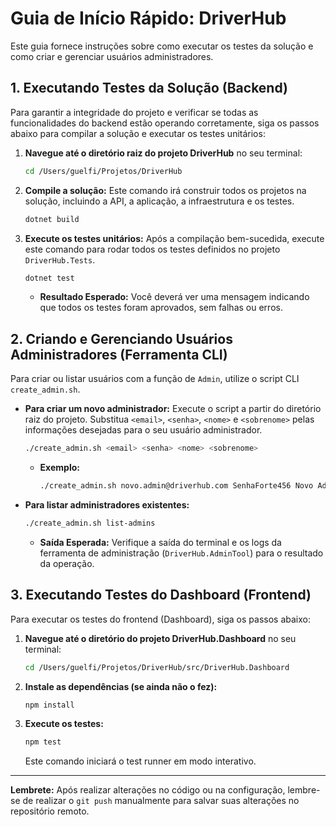 # Guia de Início Rápido: DriverHub

Este guia fornece instruções sobre como executar os testes da solução e como criar e gerenciar usuários administradores.

## 1. Executando Testes da Solução (Backend)

Para garantir a integridade do projeto e verificar se todas as funcionalidades do backend estão operando corretamente, siga os passos abaixo para compilar a solução e executar os testes unitários:

1.  **Navegue até o diretório raiz do projeto DriverHub** no seu terminal:
    ```bash
    cd /Users/guelfi/Projetos/DriverHub
    ```

2.  **Compile a solução:** Este comando irá construir todos os projetos na solução, incluindo a API, a aplicação, a infraestrutura e os testes.
    ```bash
    dotnet build
    ```

3.  **Execute os testes unitários:** Após a compilação bem-sucedida, execute este comando para rodar todos os testes definidos no projeto `DriverHub.Tests`.
    ```bash
    dotnet test
    ```

    *   **Resultado Esperado:** Você deverá ver uma mensagem indicando que todos os testes foram aprovados, sem falhas ou erros.

## 2. Criando e Gerenciando Usuários Administradores (Ferramenta CLI)

Para criar ou listar usuários com a função de `Admin`, utilize o script CLI `create_admin.sh`.

*   **Para criar um novo administrador:**
    Execute o script a partir do diretório raiz do projeto. Substitua `<email>`, `<senha>`, `<nome>` e `<sobrenome>` pelas informações desejadas para o seu usuário administrador.
    ```bash
    ./create_admin.sh <email> <senha> <nome> <sobrenome>
    ```
    *   **Exemplo:**
        ```bash
        ./create_admin.sh novo.admin@driverhub.com SenhaForte456 Novo Admin
        ```

*   **Para listar administradores existentes:**
    ```bash
    ./create_admin.sh list-admins
    ```

    *   **Saída Esperada:** Verifique a saída do terminal e os logs da ferramenta de administração (`DriverHub.AdminTool`) para o resultado da operação.

## 3. Executando Testes do Dashboard (Frontend)

Para executar os testes do frontend (Dashboard), siga os passos abaixo:

1.  **Navegue até o diretório do projeto DriverHub.Dashboard** no seu terminal:
    ```bash
    cd /Users/guelfi/Projetos/DriverHub/src/DriverHub.Dashboard
    ```

2.  **Instale as dependências (se ainda não o fez):**
    ```bash
    npm install
    ```

3.  **Execute os testes:**
    ```bash
    npm test
    ```
    Este comando iniciará o test runner em modo interativo.

---      

**Lembrete:** Após realizar alterações no código ou na configuração, lembre-se de realizar o `git push` manualmente para salvar suas alterações no repositório remoto.
